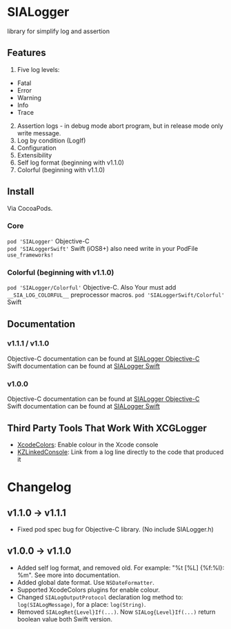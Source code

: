 # SIALogger
library for simplify log and assertion

## Features

1. Five log levels:
  * Fatal
  * Error
  * Warning
  * Info
  * Trace
2. Assertion logs - in debug mode abort program, but in release mode only write message.
3. Log by condition (LogIf)
4. Configuration
5. Extensibility
6. Self log format (beginning with v1.1.0)
7. Colorful (beginning with v1.1.0)

## Install
Via CocoaPods.

### Core
`pod 'SIALogger'` Objective-C  
`pod 'SIALoggerSwift'` Swift (iOS8+) also need write in your PodFile `use_frameworks!`

### Colorful (beginning with v1.1.0)
`pod 'SIALogger/Colorful'` Objective-C. Also Your must add `__SIA_LOG_COLORFUL__` preprocessor macros.
`pod 'SIALoggerSwift/Colorful'` Swift

## Documentation
### v1.1.1 / v1.1.0
Objective-C documentation can be found at [SIALogger Objective-C](https://github.com/ivlevAstef/SIALogger/wiki/SIALogger-Objective-C_v110)  
Swift documentation can be found at [SIALogger Swift](https://github.com/ivlevAstef/SIALogger/wiki/SIALogger-Swift_v110)

### v1.0.0
Objective-C documentation can be found at [SIALogger Objective-C](https://github.com/ivlevAstef/SIALogger/wiki/SIALogger-Objective-C)  
Swift documentation can be found at [SIALogger Swift](https://github.com/ivlevAstef/SIALogger/wiki/SIALogger-Swift)

## Third Party Tools That Work With XCGLogger
* [XcodeColors](https://github.com/robbiehanson/XcodeColors): Enable colour in the Xcode console 
* [KZLinkedConsole](https://github.com/krzysztofzablocki/KZLinkedConsole): Link from a log line directly to the code that produced it 

# Changelog
## v1.1.0 -> v1.1.1
* Fixed pod spec bug for Objective-C library. (No include SIALogger.h)

## v1.0.0 -> v1.1.0
* Added self log format, and removed old. For example: "%t [%L] {%f:%l}: %m". See more into documentation.
* Added global date format. Use `NSDateFormatter`.
* Supported XcodeColors plugins for enable colour.
* Changed `SIALogOutputProtocol` declaration log method to: `log(SIALogMessage)`, for a place: `log(String)`.
* Removed `SIALogRet{Level}If(...)`. Now `SIALog{Level}If(...)` return boolean value both Swift version.
